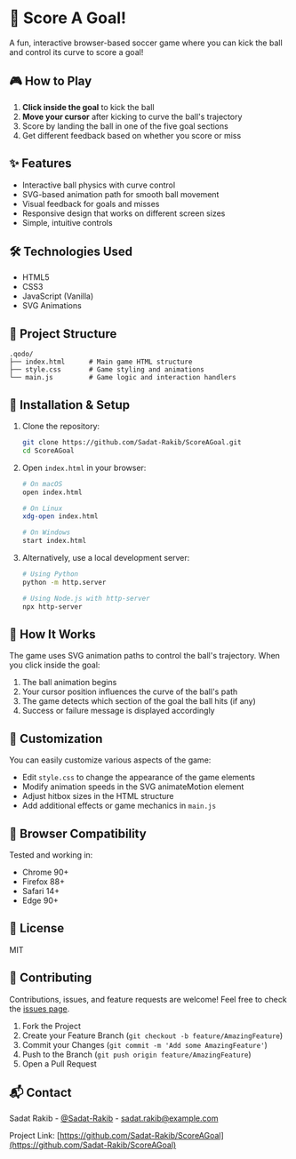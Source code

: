 # 🥅 Score A Goal!

A fun, interactive browser-based soccer game where you can kick the ball and control its curve to score a goal!

## 🎮 How to Play

1. **Click inside the goal** to kick the ball
2. **Move your cursor** after kicking to curve the ball's trajectory
3. Score by landing the ball in one of the five goal sections
4. Get different feedback based on whether you score or miss

## ✨ Features

- Interactive ball physics with curve control
- SVG-based animation path for smooth ball movement
- Visual feedback for goals and misses
- Responsive design that works on different screen sizes
- Simple, intuitive controls

## 🛠️ Technologies Used

- HTML5
- CSS3
- JavaScript (Vanilla)
- SVG Animations

## 📁 Project Structure

```
.qodo/
├── index.html      # Main game HTML structure
├── style.css       # Game styling and animations
└── main.js         # Game logic and interaction handlers
```

## 🚀 Installation & Setup

1. Clone the repository:
   ```bash
   git clone https://github.com/Sadat-Rakib/ScoreAGoal.git
   cd ScoreAGoal
   ```

2. Open `index.html` in your browser:
   ```bash
   # On macOS
   open index.html
   
   # On Linux
   xdg-open index.html
   
   # On Windows
   start index.html
   ```

3. Alternatively, use a local development server:
   ```bash
   # Using Python
   python -m http.server
   
   # Using Node.js with http-server
   npx http-server
   ```

## 🧩 How It Works

The game uses SVG animation paths to control the ball's trajectory. When you click inside the goal:

1. The ball animation begins
2. Your cursor position influences the curve of the ball's path
3. The game detects which section of the goal the ball hits (if any)
4. Success or failure message is displayed accordingly

## 🔧 Customization

You can easily customize various aspects of the game:

- Edit `style.css` to change the appearance of the game elements
- Modify animation speeds in the SVG animateMotion element
- Adjust hitbox sizes in the HTML structure
- Add additional effects or game mechanics in `main.js`

## 📱 Browser Compatibility

Tested and working in:
- Chrome 90+
- Firefox 88+
- Safari 14+
- Edge 90+

## 📝 License

MIT

## 👥 Contributing

Contributions, issues, and feature requests are welcome! Feel free to check the [issues page](https://github.com/Sadat-Rakib/ScoreAGoal/issues).

1. Fork the Project
2. Create your Feature Branch (`git checkout -b feature/AmazingFeature`)
3. Commit your Changes (`git commit -m 'Add some AmazingFeature'`)
4. Push to the Branch (`git push origin feature/AmazingFeature`)
5. Open a Pull Request

## 📬 Contact

Sadat Rakib - [@Sadat-Rakib](https://github.com/Sadat-Rakib) - sadat.rakib@example.com

Project Link: [https://github.com/Sadat-Rakib/ScoreAGoal](https://github.com/Sadat-Rakib/ScoreAGoal)
